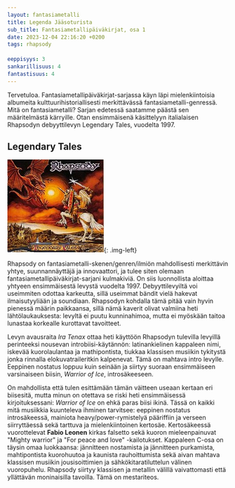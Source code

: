 ```yaml
---
layout: fantasiametalli
title: Legenda Jääsoturista
sub_title: Fantasiametallipäiväkirjat, osa 1
date: 2023-12-04 22:16:20 +0200
tags: rhapsody

eeppisyys: 3
sankarillisuus: 4
fantastisuus: 4
---
```

Tervetuloa. Fantasiametallipäiväkirjat-sarjassa käyn läpi mielenkiintoisia albumeita kulttuurihistoriallisesti merkittävässä fantasiametalli-genressä. Mitä on fantasiametalli? Sarjan edetessä saatamme päästä sen määritelmästä kärryille. Otan ensimmäisenä käsittelyyn italialaisen Rhapsodyn debyyttilevyn Legendary Tales, vuodelta 1997.

## Legendary Tales

![Legendary Tales](/assets/ref_images/LegendaryTales.jpg){: .img-left}

Rhapsody on fantasiametalli-skenen/genren/ilmiön mahdollisesti merkittävin yhtye, suunnannäyttäjä ja innovaattori, ja tulee siten olemaan fantasiametallipäiväkirjat-sarjani kulmakiviä. On siis luonnollista aloittaa yhtyeen ensimmäisestä levystä vuodelta 1997. Debyyttilevyiltä voi useimmiten odottaa karkeutta, sillä useimmat bändit vielä hakevat ilmaisutyyliään ja soundiaan. Rhapsodyn kohdalla tämä pitää vain hyvin pienessä määrin paikkaansa, sillä nämä kaverit olivat valmiina heti lähtölaukauksesta: levyltä ei puutu kunninahimoa, mutta ei myöskään taitoa lunastaa korkealle kurottavat tavoitteet.

Levyn avausraita *Ira Tenax* ottaa heti käyttöön Rhapsodyn tulevilla levyillä perinteeksi nousevan introbiisi-käytännön: latinankielinen kappaleen nimi, iskevää kuorolaulantaa ja mathipontista, tiukkaa klassisen musiikin tykitystä jonka rinnalla elokuvatraileritkin kalpenevat. Tämä on mahtava intro levylle. Eeppinen nostatus loppuu kuin seinään ja siirtyy suoraan ensimmäiseen varsinaiseen biisin, *Warrior of Ice*, introsäkeeseen.

On mahdollista että tulen esittämään tämän väitteen useaan kertaan eri biisesitä, mutta minun on otettava se riski heti ensimmäisessä kirjoituksessani: *Warrior of Ice* on ehkä paras biisi ikinä. Tässä on kaikki mitä musiikkia kuunteleva ihminen tarvitsee: eeppinen nostatus introsäkeessä, mainiota heavy/power-rymistelyä pääriffiin ja verseen siirryttäessä sekä tarttuva ja mielenkiintoinen kertosäe. Kertosäkeessä vuorottelevat **Fabio Leonen** kirkas falsetto sekä kuoron mieleenpainuvat "Mighty warrior" ja "For peace and love" -kailotukset. Kappaleen C-osa on täysin omaa luokkaansa: jännitteen nostamista ja jännitteen purkamista, mahtipontista kuorohuutoa ja kaunista rauhoittumista sekä aivan mahtava klassisen musiikin jousisoittimien ja sähkökitaratiluttelun välinen vuoropuhelu. Rhapsody siirtyy klassisen ja metallin välillä vaivattomasti että yllättävän moninaisilla tavoilla. Tämä on mestariteos.
